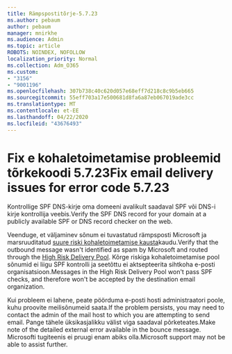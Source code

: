 ```yaml
---
title: Rämpspostitõrje-5.7.23
ms.author: pebaum
author: pebaum
manager: mnirkhe
ms.audience: Admin
ms.topic: article
ROBOTS: NOINDEX, NOFOLLOW
localization_priority: Normal
ms.collection: Adm_O365
ms.custom:
- "3156"
- "9001196"
ms.openlocfilehash: 307b738c40c620d057e68eff7d218c8c9b5eb665
ms.sourcegitcommit: 55eff703a17e500681d8fa6a87eb067019ade3cc
ms.translationtype: MT
ms.contentlocale: et-EE
ms.lasthandoff: 04/22/2020
ms.locfileid: "43676493"
---
```

# <a name="fix-email-delivery-issues-for-error-code-5723"></a><span data-ttu-id="72e34-102">Fix e kohaletoimetamise probleemid tõrkekoodi 5.7.23</span><span class="sxs-lookup"><span data-stu-id="72e34-102">Fix email delivery issues for error code 5.7.23</span></span>

<span data-ttu-id="72e34-103">Kontrollige SPF DNS-kirje oma domeeni avalikult saadaval SPF või DNS-i kirje kontrollija veebis.</span><span class="sxs-lookup"><span data-stu-id="72e34-103">Verify the SPF DNS record for your domain at a publicly available SPF or DNS record checker on the web.</span></span>

<span data-ttu-id="72e34-104">Veenduge, et väljaminev sõnum ei tuvastatud rämpsposti Microsoft ja marsruuditatud [suure riski kohaletoimetamise kausta](https://docs.microsoft.com/office365/SecurityCompliance/high-risk-delivery-pool-for-outbound-messages)kaudu.</span><span class="sxs-lookup"><span data-stu-id="72e34-104">Verify that the outbound message wasn't identified as spam by Microsoft and routed through the [High Risk Delivery Pool](https://docs.microsoft.com/office365/SecurityCompliance/high-risk-delivery-pool-for-outbound-messages).</span></span> <span data-ttu-id="72e34-105">Kõrge riskiga kohaletoimetamise pool sõnumid ei liigu SPF kontrolli ja seetõttu ei aktsepteerita sihtkoha e-posti organisatsioon.</span><span class="sxs-lookup"><span data-stu-id="72e34-105">Messages in the High Risk Delivery Pool won't pass SPF checks, and therefore won't be accepted by the destination email organization.</span></span>

<span data-ttu-id="72e34-106">Kui probleem ei lahene, peate pöörduma e-posti hosti administraatori poole, kuhu proovite meilisõnumeid saata.</span><span class="sxs-lookup"><span data-stu-id="72e34-106">If the problem persists, you may need to contact the admin of the mail host to which you are attempting to send email.</span></span> <span data-ttu-id="72e34-107">Pange tähele üksikasjalikku välist viga saadaval põrketeates.</span><span class="sxs-lookup"><span data-stu-id="72e34-107">Make note of the detailed external error available in the bounce message.</span></span> <span data-ttu-id="72e34-108">Microsofti tugiteenis ei pruugi enam abiks olla.</span><span class="sxs-lookup"><span data-stu-id="72e34-108">Microsoft support may not be able to assist further.</span></span>
